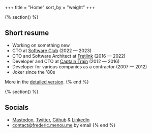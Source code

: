 +++
title = "Home"
sort_by = "weight"
+++

{% section() %}
## Short resume

- Working on something new
- CTO at [Software Club](https://www.softwareclub.io/) (2022&nbsp;&mdash;&nbsp;2023)
- CTO and Software Architect at [Fretlink](https://www.linkedin.com/company/fretlink/) (2016&nbsp;&mdash;&nbsp;2022)
- Developer and CTO at [Captain Train](https://fr.wikipedia.org/wiki/Trainline_(Europe)) (2012&nbsp;&mdash;&nbsp;2016)
- Developer for various companies as a contractor (2007&nbsp;&mdash;&nbsp;2012)
- <span data-comment="and I thought my jokes were bad">Joker since the '80s</span>

More in the [detailed version](@/resume.md).
{% end %}

{% section() %}
## Socials

- <a href="https://pouet.chapril.org/@ptitfred" rel="noopener me" target="_blank">Mastodon</a>, <a href="https://twitter.com/ptit_fred" rel="noopener me" target="_blank">Twitter</a>, [Github](https://github.com/ptitfred) & [LinkedIn](https://www.linkedin.com/in/fmenou)
- <span data-comment="really want to contact me?">[contact@frederic.menou.me](mailto:contact@frederic.menou.me) by email</span>
{% end %}
